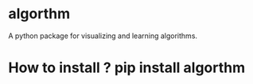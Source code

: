 
# algorthm
A python package for visualizing and learning algorithms. 

How to install ?
pip install algorthm
=======
 
